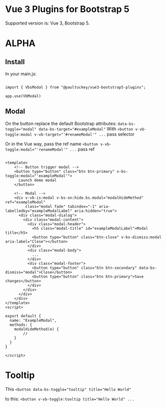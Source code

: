 # Vue 3 Plugins for Bootstrap 5

Supported version is: Vue 3, Bootstrap 5.


# ALPHA

## Install

In your main.js:
```vue

import { VbsModal } from "@paultuckey/vue3-bootstrap5-plugins";

app.use(VbModal)

```


## Modal

On the button replace the default Bootstrap attributes: `data-bs-toggle="modal" data-bs-target="#exampleModal"`
With `<button v-vb-toggle:modal v-vb-target="'#renameModal'" ...` pass selector

Or in the Vue way, pass the ref name `<button v-vb-toggle:modal="'renameModal'" ...` pass ref


```vue

<template>
    <!-- Button trigger modal -->
    <button type="button" class="btn btn-primary" v-bs-toggle:modal="'exampleModal'">
      Launch demo modal
    </button>
    
    <!-- Modal -->
    <div v-vb-is:modal v-bs-on:hide.bs.modal="modalHideMethod" ref="exampleModal"
         class="modal fade" tabindex="-1" aria-labelledby="exampleModalLabel" aria-hidden="true">
      <div class="modal-dialog">
        <div class="modal-content">
          <div class="modal-header">
            <h5 class="modal-title" id="exampleModalLabel">Modal title</h5>
            <button type="button" class="btn-close" v-bs-dismiss:modal aria-label="Close"></button>
          </div>
          <div class="modal-body">
            ...
          </div>
          <div class="modal-footer">
            <button type="button" class="btn btn-secondary" data-bs-dismiss="modal">Close</button>
            <button type="button" class="btn btn-primary">Save changes</button>
          </div>
        </div>
      </div>
    </div>
</template>
<script>

export default {
  name: "ExampleModal",
  methods: {
    modalHideMethod(e) {
        //
    }
  }
}

</script>

```


# Tooltip

This `<button data-bs-toggle="tooltip" title="Hello World"`

to this: `<button v-vb-toggle:tooltip title="Hello World" ...`


